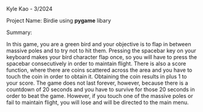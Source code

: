 Kyle Kao - 3/2024

Project Name: Birdie using **pygame** libary

Summary:

In this game, you are a green bird and your objective is to flap in between massive poles and to try not to hit them. Pressing the spacebar key on your keyboard makes your bird character flap once, so you will have to press the spacebar consecutively in order to maintain flight. There is also a score function, where there are coins scattered across the area and you have to touch the coin in order to obtain it. Obtaining the coin results in plus 1 to your score. The game does not last forever, however, because there is a countdown of 20 seconds and you have to survive for those 20 seconds in order to beat the game. However, if you touch one of the massive poles or fail to maintain flight, you will lose and will be directed to the main menu.
